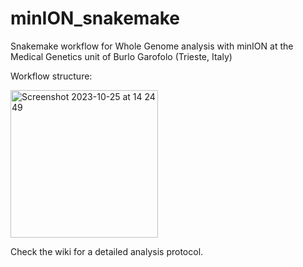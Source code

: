 # minION_snakemake
Snakemake workflow for Whole Genome analysis with minION at the Medical Genetics unit of Burlo Garofolo (Trieste, Italy)

Workflow structure:


  <img width="236" alt="Screenshot 2023-10-25 at 14 24 49" src="https://github.com/lisosome/minION_snakemake/assets/102732004/ce5f596f-fcec-476e-81e4-6857f67b805b">




Check the wiki for a detailed analysis protocol.
